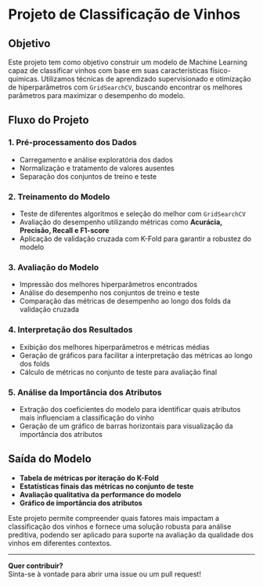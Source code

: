 # Projeto de Classificação de Vinhos  

## Objetivo  
Este projeto tem como objetivo construir um modelo de Machine Learning capaz de classificar vinhos com base em suas características físico-químicas. Utilizamos técnicas de aprendizado supervisionado e otimização de hiperparâmetros com `GridSearchCV`, buscando encontrar os melhores parâmetros para maximizar o desempenho do modelo.  

## Fluxo do Projeto  

###  1. Pré-processamento dos Dados  
- Carregamento e análise exploratória dos dados  
- Normalização e tratamento de valores ausentes  
- Separação dos conjuntos de treino e teste  

###  2. Treinamento do Modelo  
- Teste de diferentes algoritmos e seleção do melhor com `GridSearchCV`  
- Avaliação do desempenho utilizando métricas como **Acurácia, Precisão, Recall e F1-score**  
- Aplicação de validação cruzada com K-Fold para garantir a robustez do modelo  

###  3. Avaliação do Modelo  
- Impressão dos melhores hiperparâmetros encontrados  
- Análise do desempenho nos conjuntos de treino e teste  
- Comparação das métricas de desempenho ao longo dos folds da validação cruzada  

###  4. Interpretação dos Resultados  
- Exibição dos melhores hiperparâmetros e métricas médias  
- Geração de gráficos para facilitar a interpretação das métricas ao longo dos folds  
- Cálculo de métricas no conjunto de teste para avaliação final  

###  5. Análise da Importância dos Atributos  
- Extração dos coeficientes do modelo para identificar quais atributos mais influenciam a classificação do vinho  
- Geração de um gráfico de barras horizontais para visualização da importância dos atributos  

## Saída do Modelo  
-  **Tabela de métricas por iteração do K-Fold**  
-  **Estatísticas finais das métricas no conjunto de teste**  
-  **Avaliação qualitativa da performance do modelo**  
-  **Gráfico de importância dos atributos**  

Este projeto permite compreender quais fatores mais impactam a classificação dos vinhos e fornece uma solução robusta para análise preditiva, podendo ser aplicado para suporte na avaliação da qualidade dos vinhos em diferentes contextos.  

---

 **Quer contribuir?**  
Sinta-se à vontade para abrir uma issue ou um pull request! 
